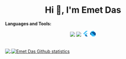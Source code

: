 <h1 align="center">Hi 👋, I'm Emet Das</h1>

**Languages and Tools:** 

<div align="center">
<code><img height="20" src="https://user-images.githubusercontent.com/65107679/90793334-6f62c980-e32d-11ea-82e1-5ada899d078b.png"></code>
<code><img height="20" src="https://user-images.githubusercontent.com/65107679/90792959-f2375480-e32c-11ea-9981-28a1e79ef08f.png"></code>
<code><img height="20" src="https://raw.githubusercontent.com/github/explore/80688e429a7d4ef2fca1e82350fe8e3517d3494d/topics/flutter/flutter.png"></code>
<code><img height="20" src="https://raw.githubusercontent.com/github/explore/80688e429a7d4ef2fca1e82350fe8e3517d3494d/topics/dart/dart.png"></code>
</div>
<br>
<br>
<a href="https://github.com/emetdas">
  <img align="center" src="https://github-readme-stats.vercel.app/api/top-langs/?username=emetdas&theme=light&hide_langs_below=1" />
</a>
<a href="https://github.com/emetdas">
 <img align="center" src="https://github-readme-stats.vercel.app/api?username=emetdas&show_icons=true&theme=light&line_height=40" alt="Emet Das Github statistics"/>
</a>